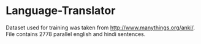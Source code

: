 # Language-Translator

Dataset used for training was taken from http://www.manythings.org/anki/. File contains 2778 parallel english and hindi sentences.
